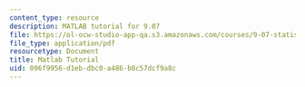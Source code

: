 ```yaml
---
content_type: resource
description: MATLAB tutorial for 9.07
file: https://ol-ocw-studio-app-qa.s3.amazonaws.com/courses/9-07-statistics-for-brain-and-cognitive-science-fall-2016/096f9956d1ebdbc0a486b8c57dcf9a8c_MIT9_07F16_matlab_tutorial.pdf
file_type: application/pdf
resourcetype: Document
title: Matlab Tutorial
uid: 096f9956-d1eb-dbc0-a486-b8c57dcf9a8c
---
```

